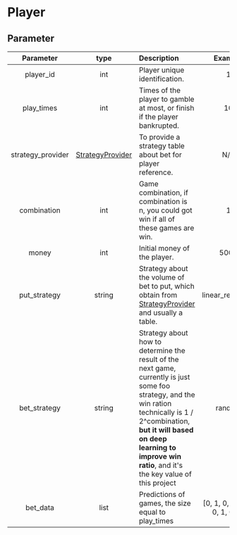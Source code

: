 # Player

## Parameter

| Parameter | type | Description | Example |
| :---: | :---: | :--- | :---: |
| player_id | int | Player unique identification. | 1 |
| play_times | int | Times of the player to gamble at most, or finish if the player bankrupted. | 10 |
| strategy_provider | [StrategyProvider](StrategyProvider) | To provide a strategy table about bet for player reference. | N/A |
| combination | int | Game combination, if combination is n, you could got win if all of these games are win. | 1 |
| money | int | Initial money of the player. | 5000 |
| put_strategy | string | Strategy about the volume of bet to put, which obtain from [StrategyProvider](StrategyProvider) and usually a table. | linear_response |
| bet_strategy | string | Strategy about how to determine the result of the next game, currently is just some foo strategy, and the win ration technically is 1 / 2^combination, **but it will based on deep learning to improve win ratio**, and it's the key value of this project | random |
| bet_data | list | Predictions of games, the size equal to play_times | [0, 1, 0, 1, 0, 1, 0, 1, 0, 1] |
   